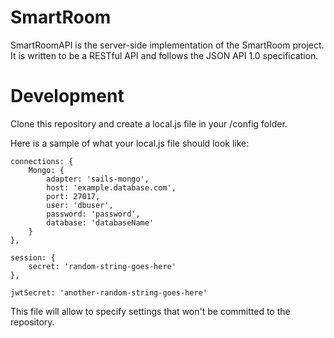 # SmartRoom

SmartRoomAPI is the server-side implementation of the SmartRoom project. It is written to be a RESTful API and follows the JSON API 1.0 specification.

# Development

Clone this repository and create a local.js file in your /config folder. 

Here is a sample of what your local.js file should look like:

    connections: {
        Mongo: {
            adapter: 'sails-mongo',
            host: 'example.database.com',
            port: 27017,
            user: 'dbuser',
            password: 'password',
            database: 'databaseName'
        }
    },

    session: {
        secret: 'random-string-goes-here'
    },

    jwtSecret: 'another-random-string-goes-here'
    


This file will allow to specify settings that won't be committed to the repository.
